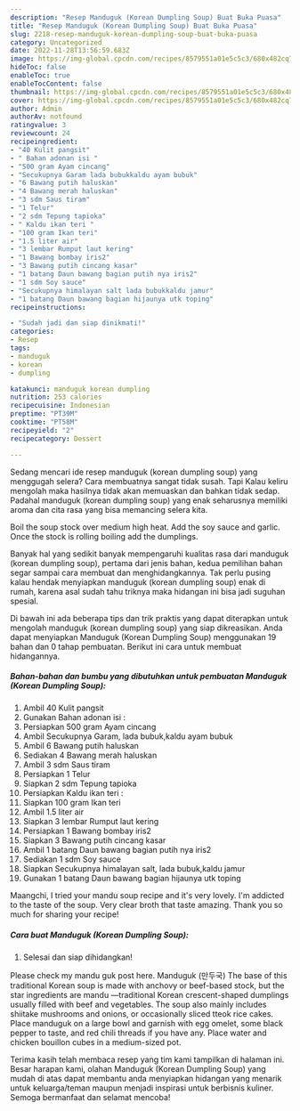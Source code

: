 ```yaml
---
description: "Resep Manduguk (Korean Dumpling Soup) Buat Buka Puasa"
title: "Resep Manduguk (Korean Dumpling Soup) Buat Buka Puasa"
slug: 2218-resep-manduguk-korean-dumpling-soup-buat-buka-puasa
category: Uncategorized
date: 2022-11-28T13:56:59.683Z
image: https://img-global.cpcdn.com/recipes/8579551a01e5c5c3/680x482cq70/manduguk-korean-dumpling-soup-foto-resep-utama.jpg
hideToc: false
enableToc: true
enableTocContent: false
thumbnail: https://img-global.cpcdn.com/recipes/8579551a01e5c5c3/680x482cq70/manduguk-korean-dumpling-soup-foto-resep-utama.jpg
cover: https://img-global.cpcdn.com/recipes/8579551a01e5c5c3/680x482cq70/manduguk-korean-dumpling-soup-foto-resep-utama.jpg
author: Admin
authorAv: notfound
ratingvalue: 3
reviewcount: 24
recipeingredient:
- "40 Kulit pangsit"
- " Bahan adonan isi "
- "500 gram Ayam cincang"
- "Secukupnya Garam lada bubukkaldu ayam bubuk"
- "6 Bawang putih haluskan"
- "4 Bawang merah haluskan"
- "3 sdm Saus tiram"
- "1 Telur"
- "2 sdm Tepung tapioka"
- " Kaldu ikan teri "
- "100 gram Ikan teri"
- "1.5 liter air"
- "3 lembar Rumput laut kering"
- "1 Bawang bombay iris2"
- "3 Bawang putih cincang kasar"
- "1 batang Daun bawang bagian putih nya iris2"
- "1 sdm Soy sauce"
- "Secukupnya himalayan salt lada bubukkaldu jamur"
- "1 batang Daun bawang bagian hijaunya utk toping"
recipeinstructions:

- "Sudah jadi dan siap dinikmati!"
categories:
- Resep
tags:
- manduguk
- korean
- dumpling

katakunci: manduguk korean dumpling 
nutrition: 253 calories
recipecuisine: Indonesian
preptime: "PT39M"
cooktime: "PT58M"
recipeyield: "2"
recipecategory: Dessert

---
```



Sedang mencari ide resep manduguk (korean dumpling soup) yang menggugah selera? Cara membuatnya sangat tidak susah. Tapi Kalau keliru mengolah maka hasilnya tidak akan memuaskan dan bahkan tidak sedap. Padahal manduguk (korean dumpling soup) yang enak seharusnya memiliki aroma dan cita rasa yang bisa memancing selera kita.


Boil the soup stock over medium high heat. Add the soy sauce and garlic. Once the stock is rolling boiling add the dumplings.

Banyak hal yang sedikit banyak mempengaruhi kualitas rasa dari manduguk (korean dumpling soup), pertama dari jenis bahan, kedua pemilihan bahan segar sampai cara membuat dan menghidangkannya. Tak perlu pusing kalau hendak menyiapkan manduguk (korean dumpling soup) enak di rumah, karena asal sudah tahu triknya maka hidangan ini bisa jadi suguhan spesial.


Di bawah ini ada beberapa tips dan trik praktis yang dapat diterapkan untuk mengolah manduguk (korean dumpling soup) yang siap dikreasikan. Anda dapat menyiapkan Manduguk (Korean Dumpling Soup) menggunakan 19 bahan dan 0 tahap pembuatan. Berikut ini cara untuk membuat hidangannya.

<!--inarticleads1-->

##### Bahan-bahan dan bumbu yang dibutuhkan untuk pembuatan Manduguk (Korean Dumpling Soup):

1. Ambil 40 Kulit pangsit
1. Gunakan  Bahan adonan isi :
1. Persiapkan 500 gram Ayam cincang
1. Ambil Secukupnya Garam, lada bubuk,kaldu ayam bubuk
1. Ambil 6 Bawang putih haluskan
1. Sediakan 4 Bawang merah haluskan
1. Ambil 3 sdm Saus tiram
1. Persiapkan 1 Telur
1. Siapkan 2 sdm Tepung tapioka
1. Persiapkan  Kaldu ikan teri :
1. Siapkan 100 gram Ikan teri
1. Ambil 1.5 liter air
1. Siapkan 3 lembar Rumput laut kering
1. Persiapkan 1 Bawang bombay iris2
1. Siapkan 3 Bawang putih cincang kasar
1. Ambil 1 batang Daun bawang bagian putih nya iris2
1. Sediakan 1 sdm Soy sauce
1. Siapkan Secukupnya himalayan salt, lada bubuk,kaldu jamur
1. Gunakan 1 batang Daun bawang bagian hijaunya utk toping


Maangchi, I tried your mandu soup recipe and it&#39;s very lovely. I&#39;m addicted to the taste of the soup. Very clear broth that taste amazing. Thank you so much for sharing your recipe! 

<!--inarticleads2-->

##### Cara buat Manduguk (Korean Dumpling Soup):


1. Selesai dan siap dihidangkan!

Please check my mandu guk post here. Manduguk (만두국) The base of this traditional Korean soup is made with anchovy or beef-based stock, but the star ingredients are mandu —traditional Korean crescent-shaped dumplings usually filled with beef and vegetables. The soup also mainly includes shiitake mushrooms and onions, or occasionally sliced tteok rice cakes. Place manduguk on a large bowl and garnish with egg omelet, some black pepper to taste, and red chili threads if you have any. Place water and chicken bouillon cubes in a medium-sized pot. 

Terima kasih telah membaca resep yang tim kami tampilkan di halaman ini. Besar harapan kami, olahan Manduguk (Korean Dumpling Soup) yang mudah di atas dapat membantu anda menyiapkan hidangan yang menarik untuk keluarga/teman maupun menjadi inspirasi untuk berbisnis kuliner. Semoga bermanfaat dan selamat mencoba!
